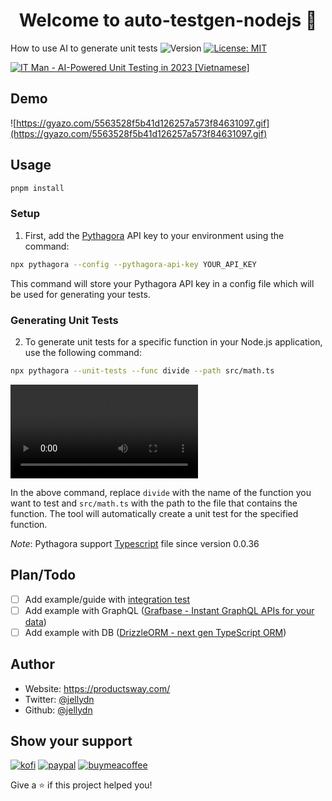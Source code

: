 <h1 align="center">Welcome to auto-testgen-nodejs 👋</h1>
<p>
  How to use AI to generate unit tests

  <img alt="Version" src="https://img.shields.io/badge/version-1.0.0-blue.svg?cacheSeconds=2592000" />
  <a href="#" target="_blank">
    <img alt="License: MIT" src="https://img.shields.io/badge/License-MIT-yellow.svg" />
  </a>
</p>

[![IT Man - AI-Powered Unit Testing in 2023 [Vietnamese]](https://i.ytimg.com/vi/1YvrwOeZk5w/hqdefault.jpg)](https://www.youtube.com/watch?v=1YvrwOeZk5w)

## Demo

![https://gyazo.com/5563528f5b41d126257a573f84631097.gif](https://gyazo.com/5563528f5b41d126257a573f84631097.gif)

## Usage

```sh
pnpm install
```

### Setup

1. First, add the [Pythagora](https://github.com/Pythagora-io/pythagora) API key to your environment using the command:

```sh
npx pythagora --config --pythagora-api-key YOUR_API_KEY
```

This command will store your Pythagora API key in a config file which will be used for generating your tests.

### Generating Unit Tests

2. To generate unit tests for a specific function in your Node.js application, use the following command:

```sh
npx pythagora --unit-tests --func divide --path src/math.ts
```

<video src="demo.mp4" controls title="Generate Unit tests from Typescript file"></video>

In the above command, replace `divide` with the name of the function you want to test and `src/math.ts` with the path to the file that contains the function. The tool will automatically create a unit test for the specified function.

_Note_: Pythagora support [Typescript](https://github.com/Pythagora-io/pythagora/issues/10) file since version 0.0.36

## Plan/Todo

- [ ] Add example/guide with [integration test](https://github.com/Pythagora-io/pythagora/blob/main/src/docs/integration/README.md)
- [ ] Add example with GraphQL ([Grafbase - Instant GraphQL APIs for your data](https://grafbase.com/))
- [ ] Add example with DB ([DrizzleORM - next gen TypeScript ORM](https://orm.drizzle.team/))

## Author

- Website: https://productsway.com/
- Twitter: [@jellydn](https://twitter.com/jellydn)
- Github: [@jellydn](https://github.com/jellydn)

## Show your support

[![kofi](https://img.shields.io/badge/Ko--fi-F16061?style=for-the-badge&logo=ko-fi&logoColor=white)](https://ko-fi.com/dunghd)
[![paypal](https://img.shields.io/badge/PayPal-00457C?style=for-the-badge&logo=paypal&logoColor=white)](https://paypal.me/dunghd)
[![buymeacoffee](https://img.shields.io/badge/Buy_Me_A_Coffee-FFDD00?style=for-the-badge&logo=buy-me-a-coffee&logoColor=black)](https://www.buymeacoffee.com/dunghd)

Give a ⭐️ if this project helped you!
